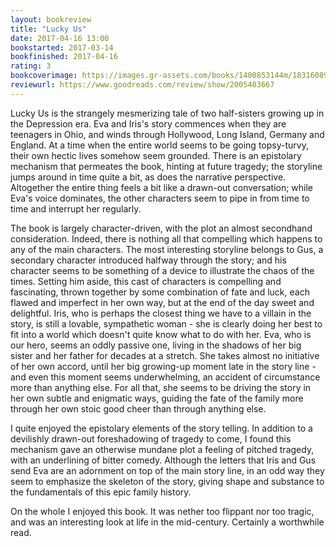 ```yaml
---
layout: bookreview
title: "Lucky Us"
date: 2017-04-16 13:00
bookstarted: 2017-03-14
bookfinished: 2017-04-16
rating: 3
bookcoverimage: https://images.gr-assets.com/books/1400853144m/18316089.jpg
reviewurl: https://www.goodreads.com/review/show/2005403667
---
```


Lucky Us is the strangely mesmerizing tale of two half-sisters growing up in the Depression era. Eva and Iris's story commences when they are teenagers in Ohio, and winds through Hollywood, Long Island, Germany and England. At a time when the entire world seems to be going topsy-turvy, their own hectic lives somehow seem grounded. There is an epistolary mechanism that permeates the book, hinting at future tragedy; the storyline jumps around in time quite a bit, as does the narrative perspective. Altogether the entire thing feels a bit like a drawn-out conversation; while Eva's voice dominates, the other characters seem to pipe in from time to time and interrupt her regularly.



The book is largely character-driven, with the plot an almost secondhand consideration. Indeed, there is nothing all that compelling which happens to any of the main characters. The most interesting storyline belongs to Gus, a secondary character introduced halfway through the story; and his character seems to be something of a device to illustrate the chaos of the times. Setting him aside, this cast of characters is compelling and fascinating, thrown together by some combination of fate and luck, each flawed and imperfect in her own way, but at the end of the day sweet and delightful. Iris, who is perhaps the closest thing we have to a villain in the story, is still a lovable, sympathetic woman - she is clearly doing her best to fit into a world which doesn't quite know what to do with her. Eva, who is our hero, seems an oddly passive one, living in the shadows of her big sister and her father for decades at a stretch. She takes almost no initiative of her own accord, until her big growing-up moment late in the story line - and even this moment seems underwhelming, an accident of circumstance more than anything else. For all that, she seems to be driving the story in her own subtle and enigmatic ways, guiding the fate of the family more through her own stoic good cheer than through anything else.



I quite enjoyed the epistolary elements of the story telling. In addition to a devilishly drawn-out foreshadowing of tragedy to come, I found this mechanism gave an otherwise mundane plot a feeling of pitched tragedy, with an underlining of bitter comedy. Although the letters that Iris and Gus send Eva are an adornment on top of the main story line, in an odd way they seem to emphasize the skeleton of the story, giving shape and substance to the fundamentals of this epic family history.



On the whole I enjoyed this book. It was nether too flippant nor too tragic, and was an interesting look at life in the mid-century. Certainly a worthwhile read.